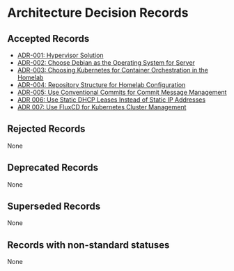 # Architecture Decision Records

## Accepted Records

- [ADR-001: Hypervisor Solution](./ADR-001-Hypervisor-Solution.md)
- [ADR-002: Choose Debian as the Operating System for Server](./ADR-002-OS-Server.md)
- [ADR-003: Choosing Kubernetes for Container Orchestration in the Homelab](./ADR-003-Container-Orchestration.md)
- [ADR-004: Repository Structure for Homelab Configuration](./ADR-004-Repo-Organization.md)
- [ADR-005: Use Conventional Commits for Commit Message Management](./ADR-005-Conventional-Commits.md)
- [ADR 006: Use Static DHCP Leases Instead of Static IP Addresses](./ADR-006-DHCP-Static-Lease.md)
- [ADR 007: Use FluxCD for Kubernetes Cluster Management](./ADR-007-FluxCD-adoption.md)

## Rejected Records

None

## Deprecated Records

None

## Superseded Records

None

## Records with non-standard statuses

None
